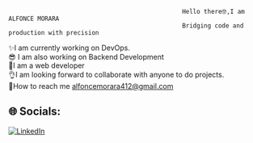                                                     Hello there🤓,I am ALFONCE MORARA
                                                    Bridging code and production with precision  
 ✨I am currently working on DevOps.<br>😎 I am also working on Backend Development<br>🦈I am a web developer<br>👌I am looking forward to collaborate with anyone to do projects.<br>📃How to reach me alfoncemorara412@gmail.com<br>


## 🌐 Socials:
[![LinkedIn](https://img.shields.io/badge/LinkedIn-%230077B5.svg?logo=linkedin&logoColor=white)](https://linkedin.com/in/https://www.linkedin.com/in/alphonce-morara/) 



